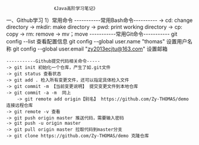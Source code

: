                       《Java高阶学习笔记》
一、Github学习
    1）常用命令
        -----------常用Bash命令----------
        -> cd: change directory
        -> mkdir: make directory
	-> pwd: print working directory
        -> cp: copy
	-> rm: remove
	-> mv；move
	-----------常用Git命令-----------
	git config --list 查看配置信息
	git config --global user.name "thomas" 设置用户名称
	git config --global user.email "zy2013ecjtu@163.com" 设置邮箱

	-----------Github提交代码相关命令-----
	-> git init 初始化一个仓库，产生了如.git文件
	-> git status 查看状态
	-> git add . 检入所有变更文件，还可以指定具体检入文件
	-> git commit -m 【当前变更说明】 提交变更文件到本地仓库
	-> git commit -a -m  同上
        -> git remote add origin【别名】 https://github.com/Zy-THOMAS/demo 连接远程仓库
	-> git remote -v 查看
	-> git push origin master 推送代码，需要输入密码
	-> git push -u origin master 
	-> git pull origin master 拉取代码到master分支
	-> git clone https://github.com/Zy-THOMAS/demo 克隆仓库

	
        
